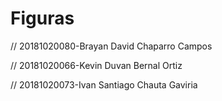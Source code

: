 # Figuras

// 20181020080-Brayan David Chaparro Campos


// 20181020066-Kevin Duvan Bernal Ortiz



// 20181020073-Ivan Santiago Chauta Gaviria



